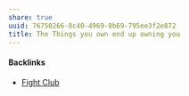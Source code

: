 ```yaml
---
share: true
uuid: 76750266-8c40-4969-8b69-795ee3f2e872
title: The Things you own end up owning you
---
```

#### Backlinks

* [Fight Club](/5002b15d-6a0e-44be-b552-4f905e28b710)